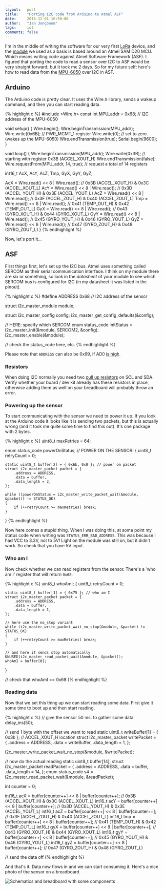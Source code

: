 ```yaml
---
layout:   post
title:    "Porting I2C code from Arduino to Atmel ASF"
date:     2015-12-01 16:59:00
author:   "Jan Jongboom"
tags:     iot
comments: false
---
```


I'm in the middle of writing the software for our very first [LoRa](http://blog.telenor.io/iot/2015/08/04/smart-meetingroom.html) device, and the [module](http://www.embit.eu/products/wireless-modules/emb-lr1272/) we used as a basis is based around an Atmel SAM D20 MCU. Which means writing code against Atmel Software Framework (ASF). I figured that porting the code to read a sensor over I2C to ASF would be very straight forward, but it took me 2 days. So for my future self: here's how to read data from the [MPU-6050](http://www.invensense.com/products/motion-tracking/6-axis/mpu-6050/) over I2C in ASF.

<!--more-->

## Arduino

The Arduino code is pretty clear. It uses the Wire.h library, sends a wakeup command, and then you can start reading data.

{% highlight c %}
#include <Wire.h>
const int MPU_addr = 0x68; // I2C address of the MPU-6050

void setup() {
  Wire.begin();
  Wire.beginTransmission(MPU_addr);
  Wire.write(0x6B); // PWR_MGMT_1 register
  Wire.write(0); // set to zero (wakes up the MPU-6050)
  Wire.endTransmission(true);
  Serial.begin(9600);
}

void loop() {
  Wire.beginTransmission(MPU_addr);
  Wire.write(0x3B); // starting with register 0x3B (ACCEL_XOUT_H)
  Wire.endTransmission(false);
  Wire.requestFrom(MPU_addr, 14, true); // request a total of 14 registers

  int16_t AcX, AcY, AcZ, Tmp, GyX, GyY, GyZ;

  AcX = Wire.read() << 8 | Wire.read(); // 0x3B (ACCEL_XOUT_H) & 0x3C (ACCEL_XOUT_L)
  AcY = Wire.read() << 8 | Wire.read(); // 0x3D (ACCEL_YOUT_H) & 0x3E (ACCEL_YOUT_L)
  AcZ = Wire.read() << 8 | Wire.read(); // 0x3F (ACCEL_ZOUT_H) & 0x40 (ACCEL_ZOUT_L)
  Tmp = Wire.read() << 8 | Wire.read(); // 0x41 (TEMP_OUT_H) & 0x42 (TEMP_OUT_L)
  GyX = Wire.read() << 8 | Wire.read(); // 0x43 (GYRO_XOUT_H) & 0x44 (GYRO_XOUT_L)
  GyY = Wire.read() << 8 | Wire.read(); // 0x45 (GYRO_YOUT_H) & 0x46 (GYRO_YOUT_L)
  GyZ = Wire.read() << 8 | Wire.read(); // 0x47 (GYRO_ZOUT_H) & 0x48 (GYRO_ZOUT_L)
}
{% endhighlight %}

Now, let's port it...

## ASF

First things first, let's set up the I2C bus. Atmel uses something called SERCOM as their serial communication interface. I think on my module there are six or something, so look in the *datasheet* of your module to see which SERCOM bus is configured for I2C (in my datasheet it was listed in the pinout).

{% highlight c %}
#define ADDRESS     0x68   // I2C address of the sensor

struct i2c_master_module module;

struct i2c_master_config config;
i2c_master_get_config_defaults(&config);

// HERE: specify which SERCOM
enum status_code initStatus = i2c_master_init(&module, SERCOM2, &config);
i2c_master_enable(&module);

// check the status_code here, etc.
{% endhighlight %}

Please note that `ADDRESS` can also be 0x69, if AD0 [is high](http://playground.arduino.cc/Main/MPU-6050).

### Resistors

When doing I2C normally you need two [pull up resistors](http://www.robot-electronics.co.uk/i2c-tutorial) on SCL and SDA. Verify whether your board / dev kit already has these resistors in place, otherwise adding them as well on your breadboard will probably throw an error.

### Powering up the sensor

To start communicating with the sensor we need to power it up. If you look at the Arduino code it looks like it is sending two packets, but this is actually wrong (and it took me quite some time to find this out). It's one package with 2 bytes.

{% highlight c %}
uint8_t maxRetries = 64;

enum status_code powerOnStatus;
// POWER ON THE SENSOR!
{
    uint8_t retryCount = 0;

    static uint8_t buffer[2] = { 0x6b, 0x0 }; // power on packet
    struct i2c_master_packet packet = {
        .address = ADDRESS,
        .data = buffer,
        .data_length = 2,
    };

    while ((powerOnStatus = i2c_master_write_packet_wait(&module, &packet)) != STATUS_OK)
    {
        if (++retryCount >= maxRetries) break;
    }
}
{% endhighlight %}

Now here comes a stupid thing. When I was doing this, at some point my status code when writing was `STATUS_ERR_BAD_ADDRESS`. This was because I had VCC to 3.3V, not to 5V! Light on the module was still on, but it didn't work. So check that you have 5V input.

### Who am I

Now check whether we can read registers from the sensor. There's a 'who am I' register that will return `0x68`.

{% highlight c %}
uint8_t whoAmI;
{
    uint8_t retryCount = 0;

    static uint8_t buffer[1] = { 0x75 }; // who am I
    struct i2c_master_packet packet = {
        .address = ADDRESS,
        .data = buffer,
        .data_length = 1,
    };

    // here use the no_stop variant
    while (i2c_master_write_packet_wait_no_stop(&module, &packet) != STATUS_OK)
    {
        if (++retryCount >= maxRetries) break;
    }

    // and here it sends stop automatically
    UNUSED(i2c_master_read_packet_wait(&module, &packet));
    whoAmI = buffer[0];
}

// check that whoAmI == 0x68
{% endhighlight %}

### Reading data

Now that we set this thing up we can start reading some data. First give it some time to boot up and then start reading.

{% highlight c %}
// give the sensor 50 ms. to gather some data
delay_ms(50);

// send 1 byte with the offset we want to read
static uint8_t writeBuffer[1] = { 0x3b }; // ACCEL_XOUT_H location
struct i2c_master_packet writePacket = {
    .address = ADDRESS,
    .data = writeBuffer,
    .data_length = 1,
};

i2c_master_write_packet_wait_no_stop(&module, &writePacket);

// now do the actual reading
static uint8_t buffer[14];
struct i2c_master_packet readPacket = {
    .address = ADDRESS,
    .data = buffer,
    .data_length = 14,
};
enum status_code s4 = i2c_master_read_packet_wait(&module, &readPacket);

int counter = 0;

int16_t acX = buffer[counter++] << 8 | buffer[counter++]; // 0x3B (ACCEL_XOUT_H) & 0x3C (ACCEL_XOUT_L)
int16_t acY = buffer[counter++] << 8 | buffer[counter++]; // 0x3D (ACCEL_YOUT_H) & 0x3E (ACCEL_YOUT_L)
int16_t acZ = buffer[counter++] << 8 | buffer[counter++]; // 0x3F (ACCEL_ZOUT_H) & 0x40 (ACCEL_ZOUT_L)
int16_t tmp = buffer[counter++] << 8 | buffer[counter++]; // 0x41 (TEMP_OUT_H) & 0x42 (TEMP_OUT_L)
int16_t gyX = buffer[counter++] << 8 | buffer[counter++]; // 0x43 (GYRO_XOUT_H) & 0x44 (GYRO_XOUT_L)
int16_t gyY = buffer[counter++] << 8 | buffer[counter++]; // 0x45 (GYRO_YOUT_H) & 0x46 (GYRO_YOUT_L)
int16_t gyZ = buffer[counter++] << 8 | buffer[counter++]; // 0x47 (GYRO_ZOUT_H) & 0x48 (GYRO_ZOUT_L)

// send the data off
{% endhighlight %}

And that's it. Data now flows in and we can start consuming it. Here's a nice photo of the sensor on a breadboard.

<img src="{{ site.baseurl }}/assets/asf1.jpg" title="Schematics and breadboard with some components">
